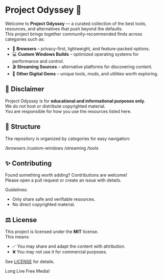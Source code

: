 # Project Odyssey 🌌

Welcome to **Project Odyssey** — a curated collection of the best tools, resources, and alternatives that push beyond the defaults.  
This project brings together community-recommended finds across categories such as:

- 🚀 **Browsers** – privacy-first, lightweight, and feature-packed options.  
- 💻 **Custom Windows Builds** – optimized operating systems for performance and control.  
- 🎬 **Streaming Sources** – alternative platforms for discovering content.  
- 🔧 **Other Digital Gems** – unique tools, mods, and utilities worth exploring.  

## 🚨 Disclaimer
Project Odyssey is for **educational and informational purposes only**.  
We do not host or distribute copyrighted material.  
You are responsible for how you use the resources listed here.

## 📂 Structure
The repository is organized by categories for easy navigation:

/browsers
/custom-windows
/streaming
/tools

## ✨ Contributing
Found something worth adding? Contributions are welcome!  
Please open a pull request or create an issue with details.  

Guidelines:
- Only share safe and verifiable resources.  
- No direct copyrighted material.  

## ⚖️ License
This project is licensed under the **MIT** license.  
This means:
- ✅ You may share and adapt the content with attribution.  
- ❌ You may not use it for commercial purposes.  

See [LICENSE](LICENSE) for details.

Long Live Free Media!
